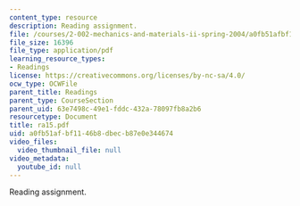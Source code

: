 ```yaml
---
content_type: resource
description: Reading assignment.
file: /courses/2-002-mechanics-and-materials-ii-spring-2004/a0fb51afbf1146b8dbecb87e0e344674_ra15.pdf
file_size: 16396
file_type: application/pdf
learning_resource_types:
- Readings
license: https://creativecommons.org/licenses/by-nc-sa/4.0/
ocw_type: OCWFile
parent_title: Readings
parent_type: CourseSection
parent_uid: 63e7498c-49e1-fddc-432a-78097fb8a2b6
resourcetype: Document
title: ra15.pdf
uid: a0fb51af-bf11-46b8-dbec-b87e0e344674
video_files:
  video_thumbnail_file: null
video_metadata:
  youtube_id: null
---
```

Reading assignment.